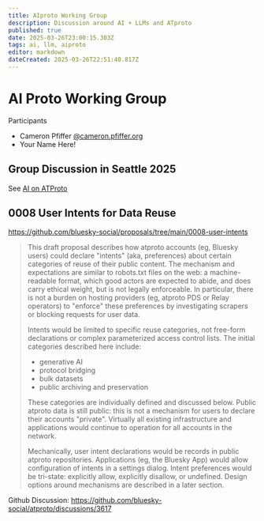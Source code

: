 ```yaml
---
title: AIproto Working Group
description: Discussion around AI + LLMs and ATproto
published: true
date: 2025-03-26T23:00:15.303Z
tags: ai, llm, aiproto
editor: markdown
dateCreated: 2025-03-26T22:51:40.817Z
---
```


# AI Proto Working Group

Participants
* Cameron Pfiffer [@cameron.pfiffer.org](https://bsky.app/profile/cameron.pfiffer.org)
* Your Name Here!

## Group Discussion in Seattle 2025

See [AI on ATProto](https://wiki.atprotocol.community/en/atmosphereconf/seattle2025/ai-atproto)


## 0008 User Intents for Data Reuse

https://github.com/bluesky-social/proposals/tree/main/0008-user-intents

> This draft proposal describes how atproto accounts (eg, Bluesky users) could declare "intents" (aka, preferences) about certain categories of reuse of their public content. The mechanism and expectations are similar to robots.txt files on the web: a machine-readable format, which good actors are expected to abide, and does carry ethical weight, but is not legally enforceable. In particular, there is not a burden on hosting providers (eg, atproto PDS or Relay operators) to "enforce" these preferences by investigating scrapers or blocking requests for user data.
>
> Intents would be limited to specific reuse categories, not free-form declarations or complex parameterized access control lists. The initial categories described here include:
>
> * generative AI
> * protocol bridging
> * bulk datasets
> * public archiving and preservation
> 
> These categories are individually defined and discussed below. Public atproto data is still public: this is not a mechanism for users to declare their accounts "private". Virtually all existing infrastructure and applications would continue to operation for all accounts in the network.
>
> Mechanically, user intent declarations would be records in public atproto repositories. Applications (eg, the Bluesky App) would allow configuration of intents in a settings dialog. Intent preferences would be tri-state: explicitly allow, explicitly disallow, or undefined. Design options around mechanisms are described in a later section.

Github Discussion: https://github.com/bluesky-social/atproto/discussions/3617